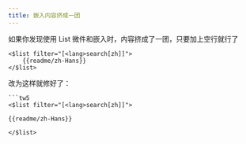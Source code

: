 ```yaml
---
title: 嵌入内容挤成一团
---
```


如果你发现使用 List 微件和嵌入时，内容挤成了一团，只要加上空行就行了

```tw5
<$list filter="[<lang>search[zh]]">
	{{readme/zh-Hans}}
</$list>
```

改为这样就修好了：

```tw5
```tw5
<$list filter="[<lang>search[zh]]">

{{readme/zh-Hans}}

</$list>
```